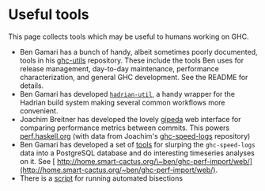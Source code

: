 # Useful tools


This page collects tools which may be useful to humans working on GHC.

- Ben Gamari has a bunch of handy, albeit sometimes poorly documented, tools in his [ghc-utils](http://github.com/bgamari/ghc-utils) repository. These include the tools Ben uses for release management, day-to-day maintenance, performance characterization, and general GHC development. See the README for details.
- Ben Gamari has developed [`hadrian-util`](https://gitlab.haskell.org/bgamari/hadrian-util), a handy wrapper for the Hadrian build system making several common workflows more convenient.
- Joachim Breitner has developed the lovely [gipeda](http://github.com/nomeata/gipeda) web interface for comparing performance metrics between commits. This powers [ perf.haskell.org](http://perf.haskell.org/) (with data from Joachim's [ ghc-speed-logs](http://github.com/nomeata/ghc-speed-logs) repository)
- Ben Gamari has developed a set of [tools](http://github.com/bgamari/ghc-perf-import) for slurping the `ghc-speed-logs` data into a PostgreSQL database and do interesting timeseries analyses on it. See [ http://home.smart-cactus.org/\~ben/ghc-perf-import/web/](http://home.smart-cactus.org/~ben/ghc-perf-import/web/).
- There is a [script](working-conventions/bisection) for running automated bisections
